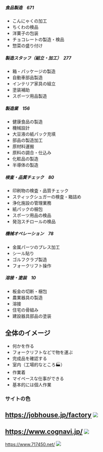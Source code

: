##### 食品製造　671
* こんにゃくの加工
* ちくわの検品
* 洋菓子の包装
* チョコレートの製造・検品
* 惣菜の盛り付け

##### 製造スタッフ（組立・加工）　277
* 箱・パッケージの製造
* 自動車部品製造
* インテリア家具の組立
* 塗装補助
* スポーツ用品製造

##### 製造業　156
* 健康食品の製造
* 機械設計
* 大豆液の紙パック充填
* 部品の製造加工
* 原材料運搬
* 原料の調合・仕込み
* 化粧品の製造
* 半導体の製造

##### 検査・品質チェック　80
* 印刷物の検査・品質チェック
* スティックシュガーの検査・箱詰め
* 浄化施設の管理業務
* 紙パックの梱包
* スポーツ用品の検品
* 発泡スチロールの検品

##### 機械オペレーション　78
* 金属パーツのプレス加工
* シール貼り
* ゴルフクラブ製造
* フォークリフト操作

##### 溶接・塗装　10
* 板金の切断・梱包
* 農業器具の製造
* 溶接
* 住宅の骨組み
* 建設器具部品の塗装

## 全体のイメージ
* 何かを作る
* フォークリフトなどで物を運ぶ
* 完成品を確認する
* 室内（工場的なところ🏭）
* 作業着
* マイペースな仕事ができる
* 基本的には個人作業

### サイトの色

https://jobhouse.jp/factory
![](https://user-images.githubusercontent.com/45871453/61276930-ff117c80-a7eb-11e9-9418-86991da34451.png)
---
https://www.cognavi.jp/
![](https://user-images.githubusercontent.com/45871453/61277115-6af3e500-a7ec-11e9-9900-bb09b76cf936.png)
---
https://www.717450.net/
![](https://user-images.githubusercontent.com/45871453/61277188-a1316480-a7ec-11e9-866d-c8d89fa5f1c7.png)
